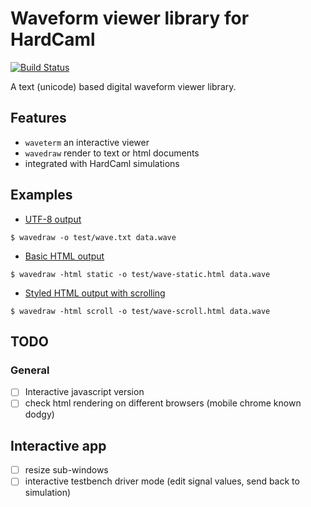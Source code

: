 # Waveform viewer library for HardCaml

[![Build Status](https://travis-ci.org/ujamjar/hardcaml-waveterm.svg?branch=master)](https://travis-ci.org/ujamjar/hardcaml-waveterm)

A text (unicode) based digital waveform viewer library.

## Features

* `waveterm` an interactive viewer
* `wavedraw` render to text or html documents
* integrated with HardCaml simulations

## Examples

* [UTF-8 output](https://raw.githubusercontent.com/ujamjar/hardcaml-wave-term/master/test/wave.txt)

```
$ wavedraw -o test/wave.txt data.wave
```
* [Basic HTML output](http://www.ujamjar.com/hardcaml/wave-term/wave-static.html)

```
$ wavedraw -html static -o test/wave-static.html data.wave 
```

* [Styled HTML output with scrolling](http://www.ujamjar.com/hardcaml/wave-term/wave-scroll.html)

```
$ wavedraw -html scroll -o test/wave-scroll.html data.wave 
```

## TODO

### General

* [ ] Interactive javascript version
* [ ] check html rendering on different browsers (mobile chrome known dodgy)

## Interactive app

* [ ] resize sub-windows
* [ ] interactive testbench driver mode (edit signal values, send back to simulation)
